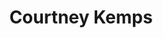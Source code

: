 ---
title: "Courtney Kemps"
presenter_id: courtney_kemps
permalink: /member_full_presentations/courtney_kemps
layout: member_all_presentations
---